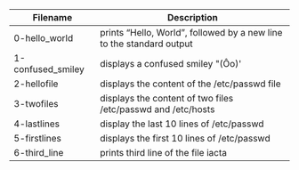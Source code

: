 | Filename | Description |
| --- | --- |
| 0-hello_world | prints “Hello, World”, followed by a new line to the standard output
1-confused_smiley |  displays a confused smiley "(Ôo)'
2-hellofile | displays the content of the /etc/passwd file
3-twofiles | displays the content of two files /etc/passwd and /etc/hosts
4-lastlines | display the last 10 lines of /etc/passwd
5-firstlines | displays the first 10 lines of /etc/passwd
6-third_line | prints third line of the file iacta
